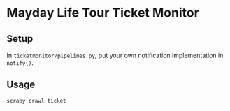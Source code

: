 # Mayday Life Tour Ticket Monitor

## Setup

In `ticketmonitor/pipelines.py`, put your own notification implementation in `notify()`.

## Usage

```
scrapy crawl ticket
```

